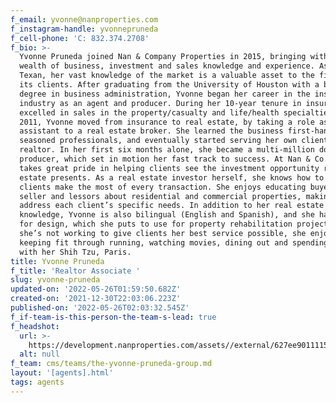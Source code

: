 ```yaml
---
f_email: yvonne@nanproperties.com
f_instagram-handle: yvonnepruneda
f_cell-phone: 'C: 832.374.2708'
f_bio: >-
  Yvonne Pruneda joined Nan & Company Properties in 2015, bringing with her a
  wealth of business, investment and sales knowledge and experience. As a native
  Texan, her vast knowledge of the market is a valuable asset to the firm and
  its clients. After graduating from the University of Houston with a bachelor’s
  degree in business administration, Yvonne began her career in the insurance
  industry as an agent and producer. During her 10-year tenure in insurance, she
  excelled in sales in the property/casualty and life/health specialties. In
  2011, Yvonne moved from insurance to real estate, by taking a role as an
  assistant to a real estate broker. She learned the business first-hand from
  seasoned professionals, and eventually started serving her own clients as a
  realtor. In her first six months alone, she became a multi-million dollar
  producer, which set in motion her fast track to success. At Nan & Co., Yvonne
  takes great pride in helping clients see the investment opportunity real
  estate presents. As a real estate investor herself, she knows how to help
  clients make the most of every transaction. She enjoys educating buyers,
  seller and lessors about residential and commercial properties, making sure to
  address each client’s specific needs. In addition to her real estate
  knowledge, Yvonne is also bilingual (English and Spanish), and she has an eye
  for design, which she puts to use for property rehabilitation projects. When
  she’s not working to give clients her best service possible, she enjoys
  keeping fit through running, watching movies, dining out and spending time
  with her Shih Tzu, Paris.
title: Yvonne Pruneda
f_title: 'Realtor Associate '
slug: yvonne-pruneda
updated-on: '2022-05-26T01:59:50.682Z'
created-on: '2021-12-30T22:03:06.223Z'
published-on: '2022-05-26T02:03:32.545Z'
f_if-team-is-this-person-the-team-s-lead: true
f_headshot:
  url: >-
    https://development.nanproperties.com/assets//external/627ee9011115e6e34034abfe_optimized_663d59c5c95b9064e84d75c7e9820e89.jpeg
  alt: null
f_team: cms/teams/the-yvonne-pruneda-group.md
layout: '[agents].html'
tags: agents
---
```




